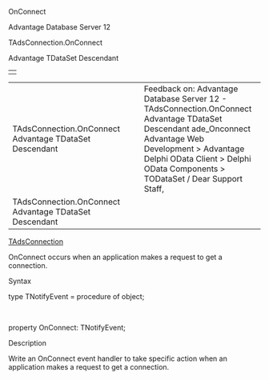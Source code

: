 OnConnect




Advantage Database Server 12  

TAdsConnection.OnConnect

Advantage TDataSet Descendant

|  |
| --- |
|  |

|  |  |  |  |  |
| --- | --- | --- | --- | --- |
| TAdsConnection.OnConnect  Advantage TDataSet Descendant |  |  | Feedback on: Advantage Database Server 12 - TAdsConnection.OnConnect Advantage TDataSet Descendant ade\_Onconnect Advantage Web Development > Advantage Delphi OData Client > Delphi OData Components > TODataSet / Dear Support Staff, |  |
| TAdsConnection.OnConnect  Advantage TDataSet Descendant |  |  |  |  |

[TAdsConnection](ade_tadsconnection_7.htm)

OnConnect occurs when an application makes a request to get a connection.

Syntax

type TNotifyEvent = procedure of object;

 

property OnConnect: TNotifyEvent;

Description

Write an OnConnect event handler to take specific action when an application makes a request to get a connection.